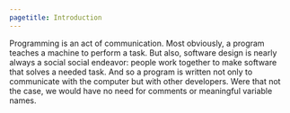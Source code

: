 ```yaml
---
pagetitle: Introduction
---
```

Programming is an act of communication.  Most obviously, a program teaches a machine to perform a task.  But also, software design is nearly always a social social endeavor: people work together to make software that solves a needed task.  And so a program is written not only to communicate with the computer but with other developers.  Were that not the case, we would have no need for comments or meaningful variable names.
